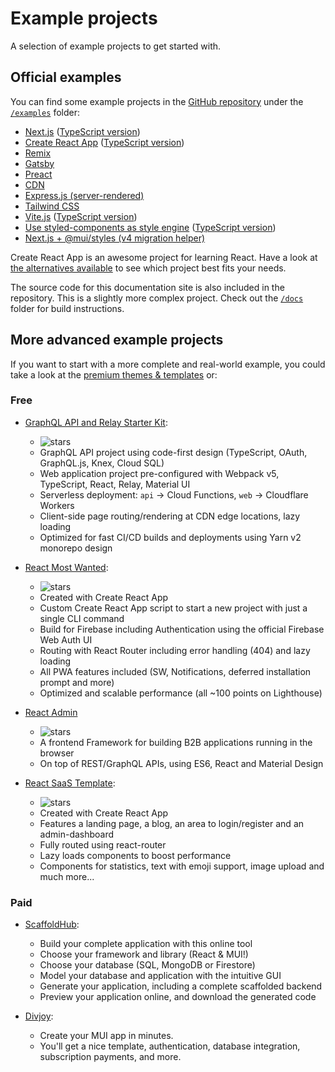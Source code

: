 # Example projects

<p class="description">A selection of example projects to get started with.</p>

## Official examples

You can find some example projects in the [GitHub repository](https://github.com/mui/material-ui) under the [`/examples`](https://github.com/mui/material-ui/tree/master/examples) folder:

<!-- #default-branch-switch -->

- [Next.js](https://github.com/mui/material-ui/tree/master/examples/material-next) ([TypeScript version](https://github.com/mui/material-ui/tree/master/examples/material-next-ts))
- [Create React App](https://github.com/mui/material-ui/tree/master/examples/material-cra) ([TypeScript version](https://github.com/mui/material-ui/tree/master/examples/material-cra-ts))
- [Remix](https://github.com/mui/material-ui/tree/master/examples/material-remix-ts)
- [Gatsby](https://github.com/mui/material-ui/tree/master/examples/material-gatsby)
- [Preact](https://github.com/mui/material-ui/tree/master/examples/material-preact)
- [CDN](https://github.com/mui/material-ui/tree/master/examples/material-via-cdn)
- [Express.js (server-rendered)](https://github.com/mui/material-ui/tree/master/examples/material-express-ssr)
- [Tailwind CSS](https://github.com/mui/material-ui/tree/master/examples/material-cra-tailwind-ts)
- [Vite.js](https://github.com/mui/material-ui/tree/master/examples/material-vite) ([TypeScript version](https://github.com/mui/material-ui/tree/master/examples/material-vite-ts))
- [Use styled-components as style engine](https://github.com/mui/material-ui/tree/master/examples/material-cra-styled-components) ([TypeScript version](https://github.com/mui/material-ui/tree/master/examples/material-cra-styled-components-ts))
- [Next.js + @mui/styles (v4 migration helper)](https://github.com/mui/material-ui/tree/master/examples/material-next-ts-v4-v5-migration)

Create React App is an awesome project for learning React.
Have a look at [the alternatives available](https://github.com/facebook/create-react-app/blob/HEAD/README.md#popular-alternatives) to see which project best fits your needs.

The source code for this documentation site is also included in the repository.
This is a slightly more complex project.
Check out the [`/docs`](https://github.com/mui/material-ui/tree/master/docs) folder for
build instructions.

## More advanced example projects

If you want to start with a more complete and real-world example, you could take a look at the [premium themes & templates](https://mui.com/store/?utm_source=docs&utm_medium=referral&utm_campaign=example-projects-store) or:

### Free

- [GraphQL API and Relay Starter Kit](https://github.com/kriasoft/relay-starter-kit):

  - ![stars](https://img.shields.io/github/stars/kriasoft/graphql-starter.svg?style=social&label=Star)
  - GraphQL API project using code-first design (TypeScript, OAuth, GraphQL.js, Knex, Cloud SQL)
  - Web application project pre-configured with Webpack v5, TypeScript, React, Relay, Material UI
  - Serverless deployment: `api` -> Cloud Functions, `web` -> Cloudflare Workers
  - Client-side page routing/rendering at CDN edge locations, lazy loading
  - Optimized for fast CI/CD builds and deployments using Yarn v2 monorepo design

- [React Most Wanted](https://github.com/TarikHuber/react-most-wanted):

  - ![stars](https://img.shields.io/github/stars/TarikHuber/react-most-wanted.svg?style=social&label=Star)
  - Created with Create React App
  - Custom Create React App script to start a new project with just a single CLI command
  - Build for Firebase including Authentication using the official Firebase Web Auth UI
  - Routing with React Router including error handling (404) and lazy loading
  - All PWA features included (SW, Notifications, deferred installation prompt and more)
  - Optimized and scalable performance (all ~100 points on Lighthouse)

- [React Admin](https://github.com/marmelab/react-admin)

  - ![stars](https://img.shields.io/github/stars/marmelab/react-admin.svg?style=social&label=Star)
  - A frontend Framework for building B2B applications running in the browser
  - On top of REST/GraphQL APIs, using ES6, React and Material Design

- [React SaaS Template](https://github.com/dunky11/react-saas-template):

  - ![stars](https://img.shields.io/github/stars/dunky11/react-saas-template.svg?style=social&label=Star)
  - Created with Create React App
  - Features a landing page, a blog, an area to login/register and an admin-dashboard
  - Fully routed using react-router
  - Lazy loads components to boost performance
  - Components for statistics, text with emoji support, image upload and much more...

### Paid

- [ScaffoldHub](https://scaffoldhub.io/?partner=1):

  - Build your complete application with this online tool
  - Choose your framework and library (React & MUI!)
  - Choose your database (SQL, MongoDB or Firestore)
  - Model your database and application with the intuitive GUI
  - Generate your application, including a complete scaffolded backend
  - Preview your application online, and download the generated code

- [Divjoy](https://divjoy.com?via=material-ui):

  - Create your MUI app in minutes.
  - You'll get a nice template, authentication, database integration, subscription payments, and more.
